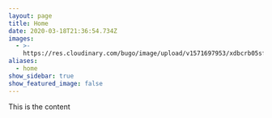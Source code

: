 ```yaml
---
layout: page
title: Home
date: 2020-03-18T21:36:54.734Z
images:
  - >-
    https://res.cloudinary.com/bugo/image/upload/v1571697953/xdbcrb05sfkp9nds5atk.jpg
aliases:
  - home
show_sidebar: true
show_featured_image: false
---
```

This is the content